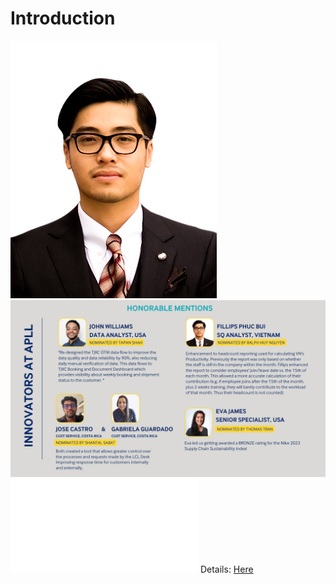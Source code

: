 # Introduction

![image](img/me.jpg)
![image](certificates/Innovation.PNG)
![image](certificates/Fillips_Phuc_Bui.pdf)
Details: [Here](https://www.canva.com/design/DAFd7cFMu_8/RKXBlM-SXcPS48-u1grdGQ/view?utm_content=DAFd7cFMu_8&utm_campaign=designshare&utm_medium=link&utm_source=publishsharelink#20)
